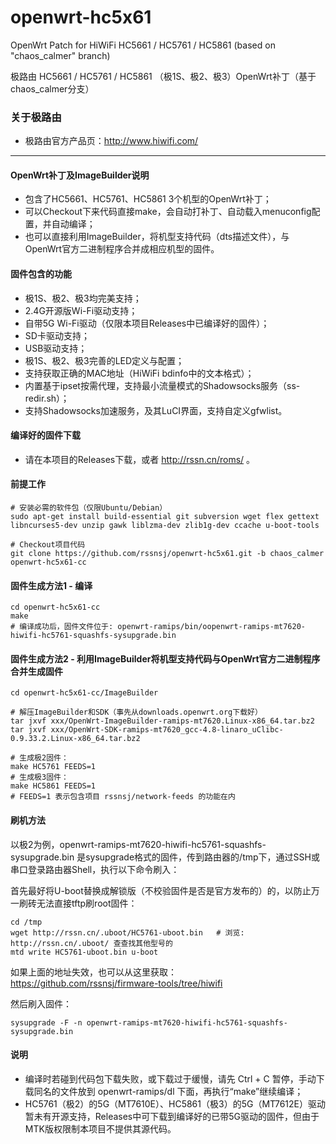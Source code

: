 openwrt-hc5x61
==============

OpenWrt Patch for HiWiFi HC5661 / HC5761 / HC5861 (based on "chaos_calmer" branch)

极路由 HC5661 / HC5761 / HC5861 （极1S、极2、极3）OpenWrt补丁（基于chaos_calmer分支）

### 关于极路由
* 极路由官方产品页：http://www.hiwifi.com/

-------

#### OpenWrt补丁及ImageBuilder说明

* 包含了HC5661、HC5761、HC5861 3个机型的OpenWrt补丁；
* 可以Checkout下来代码直接make，会自动打补丁、自动载入menuconfig配置，并自动编译；
* 也可以直接利用ImageBuilder，将机型支持代码（dts描述文件），与OpenWrt官方二进制程序合并成相应机型的固件。

#### 固件包含的功能
* 极1S、极2、极3均完美支持；
* 2.4G开源版Wi-Fi驱动支持；
* 自带5G Wi-Fi驱动（仅限本项目Releases中已编译好的固件）；
* SD卡驱动支持；
* USB驱动支持；
* 极1S、极2、极3完善的LED定义与配置；
* 支持获取正确的MAC地址（HiWiFi bdinfo中的文本格式）；
* 内置基于ipset按需代理，支持最小流量模式的Shadowsocks服务（ss-redir.sh）；
* 支持Shadowsocks加速服务，及其LuCI界面，支持自定义gfwlist。

#### 编译好的固件下载
* 请在本项目的Releases下载，或者 http://rssn.cn/roms/ 。

#### 前提工作

    # 安装必需的软件包（仅限Ubuntu/Debian）
    sudo apt-get install build-essential git subversion wget flex gettext libncurses5-dev unzip gawk liblzma-dev zlib1g-dev ccache u-boot-tools
      
    # Checkout项目代码
    git clone https://github.com/rssnsj/openwrt-hc5x61.git -b chaos_calmer openwrt-hc5x61-cc

#### 固件生成方法1 - 编译

    cd openwrt-hc5x61-cc
    make
    # 编译成功后，固件文件位于: openwrt-ramips/bin/oopenwrt-ramips-mt7620-hiwifi-hc5761-squashfs-sysupgrade.bin

#### 固件生成方法2 - 利用ImageBuilder将机型支持代码与OpenWrt官方二进制程序合并生成固件

    cd openwrt-hc5x61-cc/ImageBuilder
      
    # 解压ImageBuilder和SDK（事先从downloads.openwrt.org下载好）
    tar jxvf xxx/OpenWrt-ImageBuilder-ramips-mt7620.Linux-x86_64.tar.bz2
    tar jxvf xxx/OpenWrt-SDK-ramips-mt7620_gcc-4.8-linaro_uClibc-0.9.33.2.Linux-x86_64.tar.bz2
      
    # 生成极2固件：
    make HC5761 FEEDS=1
    # 生成极3固件：
    make HC5861 FEEDS=1
    # FEEDS=1 表示包含项目 rssnsj/network-feeds 的功能在内

#### 刷机方法
  以极2为例，openwrt-ramips-mt7620-hiwifi-hc5761-squashfs-sysupgrade.bin 是sysupgrade格式的固件，传到路由器的/tmp下，通过SSH或串口登录路由器Shell，执行以下命令刷入：

  首先最好将U-boot替换成解锁版（不校验固件是否是官方发布的）的，以防止万一刷砖无法直接tftp刷root固件：

    cd /tmp
    wget http://rssn.cn/.uboot/HC5761-uboot.bin   # 浏览: http://rssn.cn/.uboot/ 查查找其他型号的
    mtd write HC5761-uboot.bin u-boot

  如果上面的地址失效，也可以从这里获取： https://github.com/rssnsj/firmware-tools/tree/hiwifi

  然后刷入固件：

    sysupgrade -F -n openwrt-ramips-mt7620-hiwifi-hc5761-squashfs-sysupgrade.bin

#### 说明
* 编译时若碰到代码包下载失败，或下载过于缓慢，请先 Ctrl + C 暂停，手动下载同名的文件放到 openwrt-ramips/dl 下面，再执行“make”继续编译；
* HC5761（极2）的5G（MT7610E）、HC5861（极3）的5G（MT7612E）驱动暂未有开源支持，Releases中可下载到编译好的已带5G驱动的固件，但由于MTK版权限制本项目不提供其源代码。

